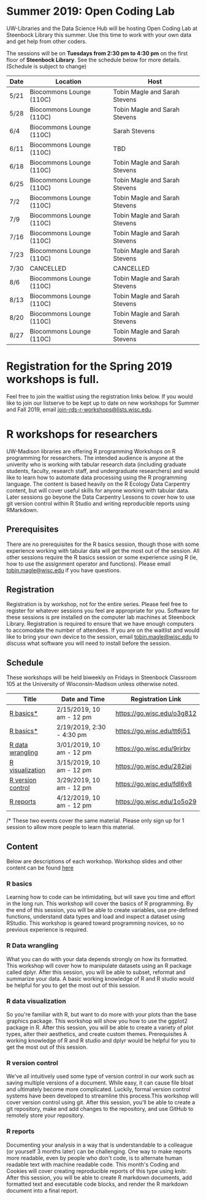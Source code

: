 # Summer 2019: Open Coding Lab

UW-Libraries and the Data Science Hub will be hosting Open Coding Lab at Steenbock Library this summer. Use this time to work with your own data and get help from other coders. 

The sessions will be on **Tuesdays from 2:30 pm to 4:30 pm** on the first floor of **Steenbock Library**. See the schedule below for more details. (Schedule is subject to change)

Date | Location | Host
-----|--------- |--------
5/21 | Biocommons Lounge (110C)| Tobin Magle and Sarah Stevens
5/28 | Biocommons Lounge (110C)| Tobin Magle and Sarah Stevens
6/4  | Biocommons Lounge (110C)| Sarah Stevens
6/11 | Biocommons Lounge (110C)| TBD
6/18 | Biocommons Lounge (110C)| Tobin Magle and Sarah Stevens
6/25 | Biocommons Lounge (110C)| Tobin Magle and Sarah Stevens
7/2  | Biocommons Lounge (110C)| Tobin Magle and Sarah Stevens
7/9  | Biocommons Lounge (110C)| Tobin Magle and Sarah Stevens
7/16 | Biocommons Lounge (110C)| Tobin Magle and Sarah Stevens
7/23 | Biocommons Lounge (110C)| Tobin Magle and Sarah Stevens
7/30 | CANCELLED| CANCELLED
8/6  | Biocommons Lounge (110C)| Tobin Magle and Sarah Stevens
8/13 | Biocommons Lounge (110C)| Tobin Magle and Sarah Stevens
8/20 | Biocommons Lounge (110C)| Tobin Magle and Sarah Stevens
8/27 | Biocommons Lounge (110C)| Tobin Magle and Sarah Stevens



# Registration for the Spring 2019 workshops is full. 
Feel free to join the waitlist using the registration links below. If you would like to join our listserve to be kept up to date on new workshops for Summer and Fall 2019, email join-rds-r-workshops@lists.wisc.edu.

# R workshops for researchers
UW-Madison libraries are offering R programming Workshops on R programming for researchers. The intended audience is anyone at the univerity who is working with tabular research data (including graduate students, faculty, research staff, and undergraduate researchers) and would like to learn how to automate data processing using the R programming language. The content is based heavily on the R Ecology Data Carpentry content, but will cover useful skills for anyone working with tabular data. Later sessions go beyone the Data Carpentry Lessons to cover how to use git version control within R Studio and writing reproducible reports using RMarkdown.

## Prerequisites
There are no prerequisites for the R basics session, though those with some experience working with tabular data will get the most out of the session. All other sessions require the R basics session or some experience using R (ie, how to use the assignment operator and functions). Please email tobin.magle@wisc.edu if you have questions.

## Registration
Registration is by workshop, not for the entire series. Please feel free to register for whatever sessions you feel are appropriate for you. Software for these sessions is pre installed on the computer lab machines at Steenbock Library. Registration is required to ensure that we have enough computers to accomodate the number of attendees. If you are on the waitlist and would like to bring your own device to the session, email tobin.magle@wisc.edu to discuss what software you will need to install before the session.

## Schedule
These workshops will be held biweekly on Fridays in Steenbock Classroom 105 at the University of Wisconsin-Madison unless otherwise noted. 

Title | Date and Time | Registration Link
------|-------------------------------|----------------------------------
[R basics*](https://researchguides.library.wisc.edu/R/basics)|2/15/2019, 10 am - 12 pm | https://go.wisc.edu/o3g812
[R basics*](https://researchguides.library.wisc.edu/R/basics)|2/19/2019, 2:30 - 4:30 pm | https://go.wisc.edu/tt6j51
[R data wrangling](https://researchguides.library.wisc.edu/R/tidyverse)|3/01/2019, 10 am - 12 pm | https://go.wisc.edu/9rirbv 
[R visualization](https://researchguides.library.wisc.edu/R/tidyverse)|3/15/2019, 10 am - 12 pm | https://go.wisc.edu/282iaj 
[R version control](https://researchguides.library.wisc.edu/R/tidyverse)|3/29/2019, 10 am - 12 pm | https://go.wisc.edu/fdl6v8 
[R reports](https://researchguides.library.wisc.edu/R/tidyverse)|4/12/2019, 10 am - 12 pm | https://go.wisc.edu/1o5o29

/* These two events cover the same material. Please only sign up for 1 session to allow more people to learn this material.

## Content
Below are descriptions of each workshop. Workshop slides and other content can be found [here](https://researchguides.library.wisc.edu/R)

### R basics

Learning how to code can be intimidating, but will save you time and effort in the long run. This workshop will cover the basics of R programming. By the end of this session, you will be able to create variables, use pre-defined functions, understand data types and load and inspect a dataset using RStudio. This workshop is geared toward programming novices, so no previous experience is required. 

### R Data wrangling

What you can do with your data depends strongly on how its formatted. This workshop will cover how to manipulate datasets using an R package called dplyr. After this session, you will be able to subset, reformat and summarize your data. A basic working knowledge of R and R studio would be helpful for you to get the most out of this session.

### R data visualization

So you're familiar with R, but want to do more with your plots than the base graphics package. This workshop will show you how to use the ggplot2 package in R. After this session, you will be able to create a variety of plot types, alter their aesthetics, and create custom themes.
Prerequisites	A working knowledge of R and R studio and dplyr would be helpful for you to get the most out of this session.

### R version control

We've all intuitively used some type of version control in our work such as saving multiple versions of a document. While easy, it can cause file bloat and ultimately become more complicated. Luckily, formal version control systems have been developed to streamline this process.This workshop will cover version control using git. After this session, you'll be able to create a git repository, make and add changes to the repository, and use GitHub to remotely store your repository.

### R reports

Documenting your analysis in a way that is understandable to a colleague (or yourself 3 months later) can be challenging. One way to make reports more readable, even by people who don't code, is to alternate human readable text with machine readable code. This month's Coding and Cookies will cover creating reproducible reports of this type using knitr. After this session, you will be able to create R markdown documents, add formatted text and executable code blocks, and render the R markdown document into a final report.
